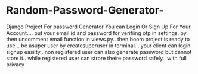 # Random-Password-Generator-
Django Project For password Generator
You can Login Or Sign Up For Your Account....
put your email id and password for verifiing otp in settings. py
then uncomment email function in views.py.. then boom project is ready to use...
be asuper user by createsuperuser in terminal... your client can login signup easilty..
non registered user can also generate password but cannot store it.. while registered user can strore theire password safely.. with full privacy

